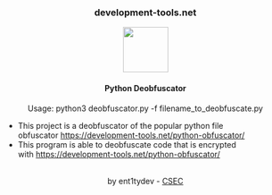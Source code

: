 <h3 dir="auto" style="text-align: center;">development-tools.net</h3>
<p style="text-align: center;"><img src="https://cdn.icon-icons.com/icons2/1381/PNG/512/python_94570.png" alt="" width="81" height="81" /></p>
<h4 style="text-align: center;">Python Deobfuscator</h4>
<p style="text-align: center;">Usage: python3 deobfuscator.py -f filename_to_deobfuscate.py</p>
<ul>
<li dir="auto">This project is a deobfuscator of the popular python file obfuscator&nbsp;<a href="https://development-tools.net/python-obfuscator/" rel="nofollow">https://development-tools.net/python-obfuscator/</a></li>
<li dir="auto">This program is able to deobfuscate code that is encrypted with&nbsp;<a href="https://development-tools.net/python-obfuscator/" rel="nofollow">https://development-tools.net/python-obfuscator/</a></li>
</ul>
<p style="text-align: center;"><br />by ent1tydev - <a href="https://netrunx.xyz">CSEC<br /></a></p>
